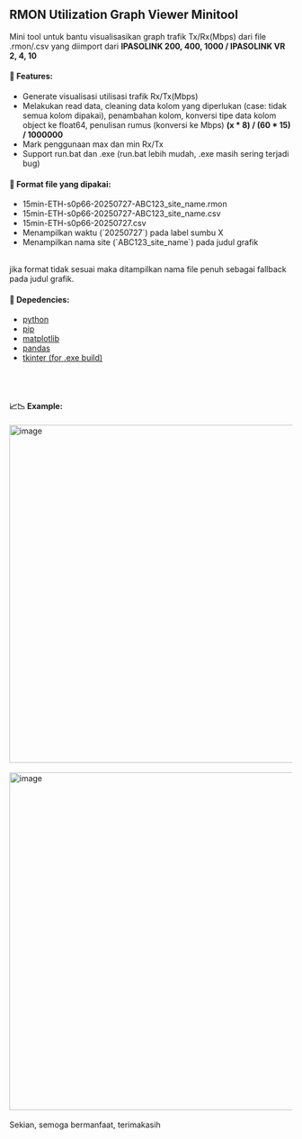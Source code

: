 <h2>RMON Utilization Graph Viewer Minitool</h2>
  Mini tool untuk bantu visualisasikan graph trafik Tx/Rx(Mbps) dari file .rmon/.csv yang diimport dari <b>IPASOLINK 200, 400, 1000 / IPASOLINK VR 2, 4, 10</b>

  <h4>📌 Features:</h4>
    <ul>
      <li>Generate visualisasi utilisasi trafik Rx/Tx(Mbps)</li> 
      <li>Melakukan read data, cleaning data kolom yang diperlukan (case: tidak semua kolom dipakai), penambahan kolom, konversi tipe data kolom object ke float64, penulisan rumus (konversi ke Mbps) <b>(x * 8) / (60 * 15) / 1000000</b></li>
      <li>Mark penggunaan max dan min Rx/Tx</li>
      <li>Support run.bat dan .exe (run.bat lebih mudah, .exe masih sering terjadi bug)</li>
    </ul>
  
  <h4>📂 Format file yang dipakai:</h4>
    <ul>
      <li>15min-ETH-s0p66-20250727-ABC123_site_name.rmon</li>
      <li>15min-ETH-s0p66-20250727-ABC123_site_name.csv</li>
      <li>15min-ETH-s0p66-20250727.csv</li>
      <li>Menampilkan waktu (`20250727`) pada label sumbu X</li>
      <li>Menampilkan nama site (`ABC123_site_name`) pada judul grafik</li>
    </ul>
     <br>jika format tidak sesuai maka ditampilkan nama file penuh sebagai fallback pada judul grafik.</br>

  <h4>🔧 Depedencies:</h4>
    <ul>
      <li><a href="https://www.python.org/downloads/" target="_blank">python</a></li>
      <li><a href="https://pip.pypa.io/en/stable/installation" target="_blank">pip</a></li>
      <li><a href="https://matplotlib.org/stable/install/index.html" target="blank">matplotlib</a></li>
      <li><a href="https://pandas.pydata.org/docs/getting_started/install.html" target="_blank">pandas</a></li>
      <li><a href="https://docs.python.org/3/library/tkinter.html" target="_blank">tkinter (for .exe build)</a></li>
    </ul>

  <br></br>
  <h4>📈📉 Example:</h4>
  <img width="800" height="600" alt="image" src="https://github.com/user-attachments/assets/0a2bf8a0-c1aa-4a51-8702-1796ba7efd9e" />
  <br></br>

  <img width="800" height="600" alt="image" src="https://github.com/user-attachments/assets/d3a40911-17a6-46a9-ac70-98593f70ed87" />
  <br></br>
Sekian, semoga bermanfaat, terimakasih
